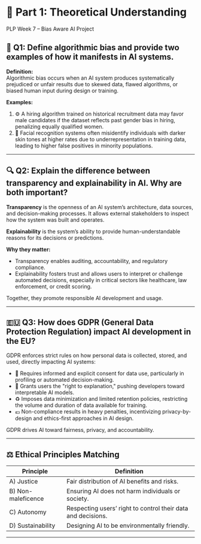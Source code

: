 
# 📘 Part 1: Theoretical Understanding  
PLP Week 7 – Bias Aware AI Project  


## 🧠 Q1: Define algorithmic bias and provide two examples of how it manifests in AI systems.

**Definition:**  
Algorithmic bias occurs when an AI system produces systematically prejudiced or unfair results due to skewed data, flawed algorithms, or biased human input during design or training.

**Examples:**
1. ⚙️ A hiring algorithm trained on historical recruitment data may favor male candidates if the dataset reflects past gender bias in hiring, penalizing equally qualified women.
2. 📸 Facial recognition systems often misidentify individuals with darker skin tones at higher rates due to underrepresentation in training data, leading to higher false positives in minority populations.

---

## 🔍 Q2: Explain the difference between transparency and explainability in AI. Why are both important?

**Transparency** is the openness of an AI system’s architecture, data sources, and decision-making processes. It allows external stakeholders to inspect how the system was built and operates.

**Explainability** is the system’s ability to provide human-understandable reasons for its decisions or predictions.

**Why they matter:**
- Transparency enables auditing, accountability, and regulatory compliance.
- Explainability fosters trust and allows users to interpret or challenge automated decisions, especially in critical sectors like healthcare, law enforcement, or credit scoring.

Together, they promote responsible AI development and usage.

---

## 🇪🇺 Q3: How does GDPR (General Data Protection Regulation) impact AI development in the EU?

GDPR enforces strict rules on how personal data is collected, stored, and used, directly impacting AI systems:

- 📝 Requires informed and explicit consent for data use, particularly in profiling or automated decision-making.
- 🧾 Grants users the "right to explanation," pushing developers toward interpretable AI models.
- ♻️ Imposes data minimization and limited retention policies, restricting the volume and duration of data available for training.
- 💶 Non-compliance results in heavy penalties, incentivizing privacy-by-design and ethics-first approaches in AI design.

GDPR drives AI toward fairness, privacy, and accountability.

---

## ⚖️ Ethical Principles Matching

| Principle         | Definition                                                  |
|------------------|-------------------------------------------------------------|
| A) Justice        | Fair distribution of AI benefits and risks.                |
| B) Non-maleficence| Ensuring AI does not harm individuals or society.          |
| C) Autonomy       | Respecting users’ right to control their data and decisions.|
| D) Sustainability | Designing AI to be environmentally friendly.               |

---
